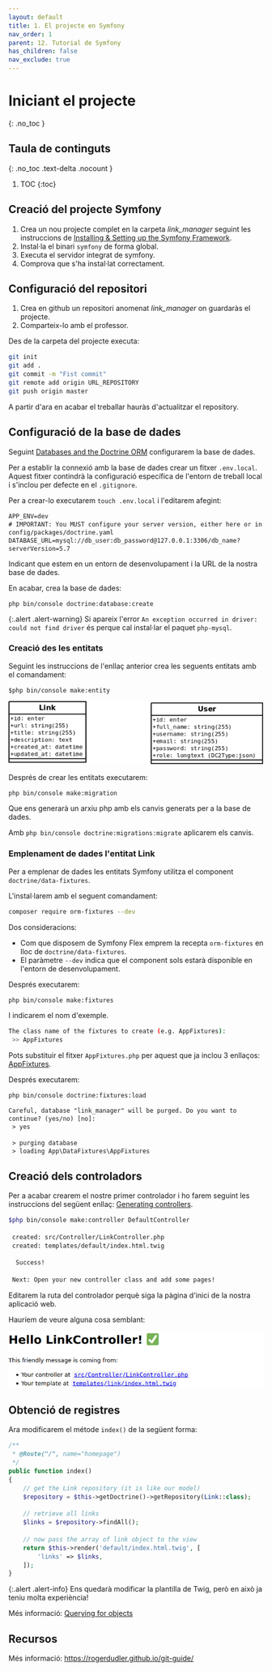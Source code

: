 ```yaml
---
layout: default
title: 1. El projecte en Symfony
nav_order: 1
parent: 12. Tutorial de Symfony
has_children: false 
nav_exclude: true
---
```



# Iniciant el projecte
{: .no_toc }


## Taula de continguts
{: .no_toc .text-delta  .nocount }

1. TOC
{:toc}

## Creació del projecte Symfony
 1. Crea un nou projecte complet en la carpeta *link_manager* seguint les instruccions de [Installing & Setting up the Symfony Framework](https://symfony.com/doc/current/setup.html).
 2. Instal·la el binari `symfony` de forma global.
 3. Executa el servidor integrat de symfony.
 4. Comprova que s'ha instal·lat correctament.
 
## Configuració del repositori #
 1. Crea en github un repositori anomenat *link_manager* on guardaràs el projecte. 
 2. Comparteix-lo amb el professor.

Des de la carpeta del projecte executa:

```bash
git init
git add .
git commit -m "Fist commit"
git remote add origin URL_REPOSITORY
git push origin master
```
A partir d'ara en acabar el treballar hauràs d'actualitzar el repository.

## Configuració de la base de dades #

Seguint [Databases and the Doctrine ORM](https://symfony.com/doc/current/doctrine.html#configuring-the-database) configurarem la base de dades.

Per a establir la connexió amb la base de dades crear un fitxer `.env.local`. Aquest fitxer contindrà la configuració específica de l'entorn de treball local i s'inclou per defecte en el `.gitignore`.

Per a crear-lo executarem `touch .env.local` i l'editarem afegint:

```
APP_ENV=dev
# IMPORTANT: You MUST configure your server version, either here or in config/packages/doctrine.yaml
DATABASE_URL=mysql://db_user:db_password@127.0.0.1:3306/db_name?serverVersion=5.7
```
Indicant que estem en un entorn de desenvolupament i la URL de la nostra base de dades.

En acabar, crea la base de dades:

```
php bin/console doctrine:database:create
```

{:.alert .alert-warning}
Si apareix l'error `An exception occurred in driver: could not find driver` és perque cal instal·lar el paquet `php-mysql`.

### Creació des les entitats
Seguint les instruccions de l'enllaç anterior crea les seguents entitats amb el comandament:

```
$php bin/console make:entity
```

![Diagrama UML](images/uml-link-manager.png)

Després de crear les entitats executarem:

    php bin/console make:migration

Que ens generarà un arxiu php amb els canvis generats per a la base de dades.

Amb `php bin/console doctrine:migrations:migrate` aplicarem els canvis.


### Emplenament de dades l'entitat Link

Per a emplenar de dades les entitats Symfony utilitza el component `doctrine/data-fixtures`.

L'instal·larem amb el seguent comandament:

```bash
composer require orm-fixtures --dev
```

Dos consideracions:

 * Com que disposem de Symfony Flex emprem la recepta `orm-fixtures` en lloc de `doctrine/data-fixtures`.
 * El paràmetre `--dev` indica que el component sols estarà disponible en l'entorn de desenvolupament.

Després executarem:

```bash
php bin/console make:fixtures
```

I indicarem el nom d'exemple.
```bash
The class name of the fixtures to create (e.g. AppFixtures):
 >> AppFixtures
```

Pots substituir el fitxer `AppFixtures.php` per aquest que ja inclou 3 enllaços: [AppFixtures](resources/AppFixtures.php).

Després executarem:

    php bin/console doctrine:fixtures:load


```shell
Careful, database "link_manager" will be purged. Do you want to continue? (yes/no) [no]:
 > yes

 > purging database
 > loading App\DataFixtures\AppFixtures
```

## Creació dels controladors 

Per a acabar crearem el nostre primer controlador i ho farem seguint les instruccions del següent enllaç: [Generating controllers](https://symfony.com/doc/current/controller.html#generating-controllers).

```bash
$php bin/console make:controller DefaultController

 created: src/Controller/LinkController.php
 created: templates/default/index.html.twig
           
  Success! 
           
 Next: Open your new controller class and add some pages!
```

Editarem la ruta del controlador perquè siga la pàgina d'inici de la nostra aplicació web.

Hauríem de veure alguna cosa semblant:

![Link controller](images/hello-link-controller.png)


## Obtenció de registres


Ara modificarem el métode `index()` de la següent forma:

```php
/**
 * @Route("/", name="homepage")
 */
public function index()
{
    // get the Link repository (it is like our model)
    $repository = $this->getDoctrine()->getRepository(Link::class);

    // retrieve all links
    $links = $repository->findAll();
        
    // now pass the array of link object to the view 
    return $this->render('default/index.html.twig', [
        'links' => $links,
    ]);
}
```

{:.alert .alert-info}
Ens quedarà modificar la plantilla de Twig, però en això ja teniu molta experiència!


Més informació: [Querying for objects](https://symfony.com/doc/current/doctrine.html#querying-for-objects-the-repository)

## Recursos ##
Més informació: https://rogerdudler.github.io/git-guide/ 




